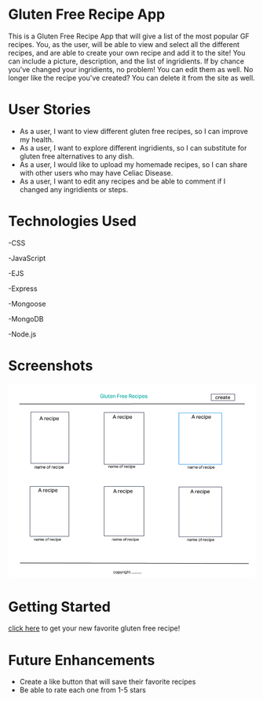  # Gluten Free Recipe App
 This is a Gluten Free Recipe App that will give a list of the most popular GF recipes. You, as the user, will be able to view and select all the different recipes, and are able to create your own recipe and add it to the site! You can include a picture, description, and the list of ingridients. If by chance you've changed your ingridients, no problem! You can edit them as well. No longer like the recipe you've created? You can delete it from the site as well.

 # User Stories
 - As a user, I want to view different gluten free recipes, so I can improve my health.
 - As a user, I want to explore different ingridients, so I can substitute for gluten free alternatives to any dish.
 - As a user, I would like to upload my homemade recipes, so I can share with other users who may have Celiac Disease.
 - As a user, I want to edit any recipes and be able to comment if I changed any ingridients or steps.

 # Technologies Used
-CSS

-JavaScript

-EJS

-Express

-Mongoose

-MongoDB

-Node.js

# Screenshots
![recipe screenshot](assets/Screen%20Shot%202022-07-23%20at%2010.29.36%20AM.png) 

# Getting Started
[click here](https://glutenfree-app.herokuapp.com/recipies) to get your new favorite gluten free recipe!

# Future Enhancements 
- Create a like button that will save their favorite recipes
- Be able to rate each one from 1-5 stars